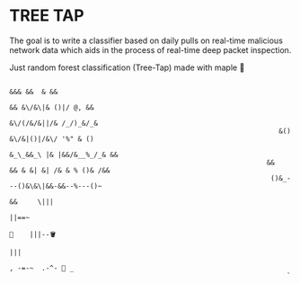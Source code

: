 # TREE TAP
The goal is to write a classifier based on daily pulls on real-time malicious network data which aids in the process of real-time deep packet inspection.

Just random forest classification (Tree-Tap) made with maple 🍁

                                                                         &&& &&  & &&
                                                                          && &\/&\|& ()|/ @, &&
                                                                          &\/(/&/&||/& /_/)_&/_&
                                                                       &() &\/&|()|/&\/ '%" & ()
                                                                      &_\_&&_\ |& |&&/&__%_/_& &&
                                                                    &&   && & &| &| /& & % ()& /&&
                                                                     ()&_---()&\&\|&&-&&--%---()~
                                                                         &&     \|||
                                                                                 ||==~
                                                                            🍂    |||--🪣
                                                                                 ||| 
                                                                           , -=-~  .-^- 🥞 _
                                                                         `
